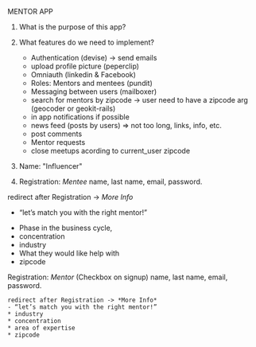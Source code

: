 MENTOR APP

1. What is the purpose of this app?


2. What features do we need to implement?
   * Authentication (devise) -> send emails
   * upload profile picture (peperclip)
   * Omniauth (linkedin & Facebook)
   * Roles: Mentors and mentees (pundit)
   * Messaging between users (mailboxer)
   * search for mentors by zipcode -> user need to have a zipcode arg (geocoder or geokit-rails)
   * in app notifications if possible
   * news feed (posts by users) => not too long, links, info, etc.
   * post comments
   * Mentor requests
   * close meetups acording to current_user zipcode

3. Name: "Influencer"

4. Registration: *Mentee*
  name,
  last name,
  email,
  password.

  redirect after Registration -> *More Info*
  - “let’s match you with the right mentor!”
  * Phase in the business cycle,
  * concentration
  * industry
  * What they would like help with
  * zipcode

  Registration: *Mentor* (Checkbox on signup)
    name,
    last name,
    email,
    password.

    redirect after Registration -> *More Info*
    - “let’s match you with the right mentor!”
    * industry
    * concentration
    * area of expertise
    * zipcode
